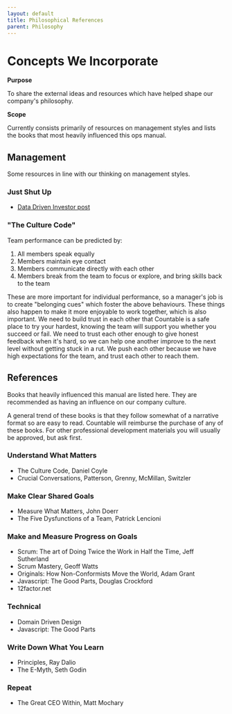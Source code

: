 ```yaml
---
layout: default
title: Philosophical References
parent: Philosophy
---
```


# Concepts We Incorporate

**Purpose**

To share the external ideas and resources which have helped shape our
company's philosophy.

**Scope**

Currently consists primarily of resources on management styles and lists
the books that most heavily influenced this ops manual.

## Management

Some resources in line with our thinking on management styles.

### Just Shut Up

  - [Data Driven Investor
    post](https://medium.com/datadriveninvestor/are-you-a-manager-shut-up-494616dcea2f)

### "The Culture Code"

Team performance can be predicted by:

1.  All members speak equally
2.  Members maintain eye contact
3.  Members communicate directly with each other
4.  Members break from the team to focus or explore, and bring skills
    back to the team

These are more important for individual performance, so a manager's job
is to create "belonging cues" which foster the above behaviours. These
things also happen to make it more enjoyable to work together, which is
also important. We need to build trust in each other that Countable is a
safe place to try your hardest, knowing the team will support you
whether you succeed or fail. We need to trust each other enough to give
honest feedback when it's hard, so we can help one another improve to
the next level without getting stuck in a rut. We push each other
because we have high expectations for the team, and trust each other to
reach them.

## References

Books that heavily influenced this manual are listed here. They are
recommended as having an influence on our company culture.

A general trend of these books is that they follow somewhat of a
narrative format so are easy to read. Countable will reimburse the
purchase of any of these books. For other professional development
materials you will usually be approved, but ask first.

### Understand What Matters

  - The Culture Code, Daniel Coyle
  - Crucial Conversations, Patterson, Grenny, McMillan, Switzler

### Make Clear Shared Goals

  - Measure What Matters, John Doerr
  - The Five Dysfunctions of a Team, Patrick Lencioni

### Make and Measure Progress on Goals

  - Scrum: The art of Doing Twice the Work in Half the Time, Jeff
    Sutherland
  - Scrum Mastery, Geoff Watts
  - Originals: How Non-Conformists Move the World, Adam Grant
  - Javascript: The Good Parts, Douglas Crockford
  - 12factor.net

### Technical

  - Domain Driven Design
  - Javascript: The Good Parts

### Write Down What You Learn

  - Principles, Ray Dalio
  - The E-Myth, Seth Godin

### Repeat

  - The Great CEO Within, Matt Mochary
